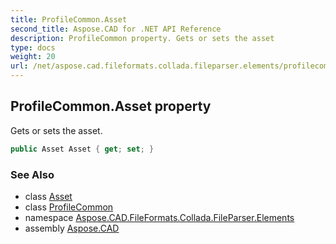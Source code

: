 ```yaml
---
title: ProfileCommon.Asset
second_title: Aspose.CAD for .NET API Reference
description: ProfileCommon property. Gets or sets the asset
type: docs
weight: 20
url: /net/aspose.cad.fileformats.collada.fileparser.elements/profilecommon/asset/
---
```

## ProfileCommon.Asset property

Gets or sets the asset.

```csharp
public Asset Asset { get; set; }
```

### See Also

* class [Asset](../../asset/)
* class [ProfileCommon](../)
* namespace [Aspose.CAD.FileFormats.Collada.FileParser.Elements](../../profilecommon/)
* assembly [Aspose.CAD](../../../)



